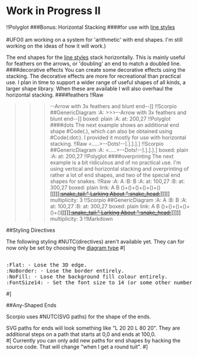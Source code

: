 # Work in Progress II

!!Polyglot
###Bonus: Horizontal Stacking
####for use with [line styles](scorpio_link_styles)<br><br>
#UFO(I am working on a system for 'arithmetic' with end shapes.  I'm still working on the ideas of how it will work.)

The end shapes for the [line styles](scorpio_link_styles) stack horizontally.  This is mainly useful for feathers on the arrows, or 'doubling' an end to match a doubled line.  
####decorative effects
You can create some decorative effects using the stacking.  The decorative effects are more for recreational than practical use.  I plan in time to support a wider range of useful shapes of all kinds, a larger shape library.  When these are available I will also overhaul the horizontal stacking.
####feathers
!!Raw
>>>--Arrow with 3x feathers and blunt end--]]
!!Scorpio
##GenericDiagram
:A: >>>--Arrow with 3x feathers and blunt end--]]
boxed: plain
:A: at: 200,27
!!Polyglot
####dots
The next example shows an additional end shape #Code(.), which can also be obtained using #Code(:dot:).  I provided it mostly for use with horizontal stacking.
!!Raw
<.....>--Dots!--].].].].]
!!Scorpio
##GenericDiagram
:A: <.....>--Dots!--].].].].]
boxed: plain
:A: at: 200,27
!!Polyglot
####overprinting
The next example is a bit ridiculous and of no practical use.  I'm using vertical and horizontal stacking and overprinting of rather a lot of end shapes, and two of the special end shapes for snakes.
!!Raw
:A: A
:B: B
:A: at: 100,27
:B: at: 300,27
boxed: plain
link: A B ()+()+()+()+()+()[[[[[[~~:snake_tail:" Larking About ":snake_head:~~]]]]]]((+)(+)(+)(+))
multiplicity: 3
!!Scorpio
##GenericDiagram
:A: A
:B: B
:A: at: 100,27
:B: at: 300,27
boxed: plain
link: A B ()+()+()+()+()+()[[[[[[~~:snake_tail:" Larking About ":snake_head:~~]]]]]]((+)(+)(+)(+))
multiplicity: 3
!!Markdown

##Styling Directives

The following styling #NUTC(directives) aren't available yet.  They can for now only be set by choosing the [diagram type](scorpio_diagram_types)
#[
<pre class='raw'>

:Flat: - Lose the 3D edge.
:NoBorder: - Lose the border entirely.
:NoFill: - Lose the background fill colour entirely.
:FontSize14: - Set the font size to 14 (or some other number)
</pre>
#]

##Any-Shaped Ends

Scorpio uses #NUTC(SVG paths) for the shape of the ends.

SVG paths for ends will look something like "L 20 20 L 80 20".  They are additional steps on a path that starts at 0,0 and ends at 100,0.  
#[
Currently you can only add new paths for end shapes by hacking the source code.  That will change "when I get a round tuit".
#]

